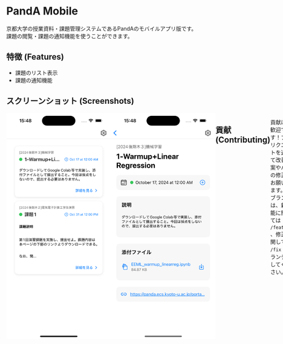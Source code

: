 # PandA Mobile

京都大学の授業資料・課題管理システムであるPandAのモバイルアプリ版です。  
課題の閲覧・課題の通知機能を使うことができます。

## 特徴 (Features)

- 課題のリスト表示
- 課題の通知機能

## スクリーンショット (Screenshots)

<div style="display:flex;">
  <img src="docs/home.png" alt="ホーム画面" height="600">
  <img src="docs/detail.png" alt="課題詳細" height="600">
</p>

## 貢献 (Contributing)

貢献は大歓迎です！プルリクエストを通じて改善提案やバグの修正をお願いします。  
ブランチは、新機能に関しては `/feature` 、修正に関しては `/fix` ブランチとしてください。

## ライセンス (License)

MIT License (MIT). 詳細は[LICENSE](./LICENSE)ファイルをご覧ください。

## 連絡先 (Contact)

何か質問・意見がある場合は、以下の連絡先にご連絡ください。

- Email: navyracooon@gmail.com
- X (Twitter): [@navyracooon](https://twitter.com/navyracooon)

## 免責事項 (Disclaimer)

このアプリは京都大学の公式アプリではなく、学生が作成した非公式のアプリです。

## クレジット (Credits)

このアプリは主に以下のオープンソースライブラリを利用しています  
詳細は `package.json` を参照してください：

- [React Native](https://reactnative.dev/)
- [Expo](https://expo.dev/)
- [@react-navigation/native](https://reactnavigation.org/)
- [@react-native-async-storage/async-storage](https://github.com/react-native-async-storage/async-storage)
- [axios](https://axios-http.com/)
- [react-native-render-html](https://github.com/meliorence/react-native-render-html)
- [date-fns](https://date-fns.org/)
